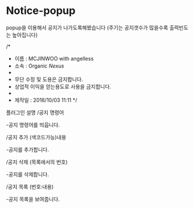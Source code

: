 # Notice-popup
popup을 이용해서 공지가 나가도록해봤습니다 (주기는 공지갯수가 많을수록 출력빈도는 높아집니다)

/*
 * 이름 : MCJINWOO with angelless
 * 소속 : Organic *Nexus*
 * 
 * 무단 수정 및 도용은 금지합니다.
 * 상업적 이익을 얻는용도로 사용을 금지합니다.
 * 
 * 제작일 : 2016/10/03 11:11
 */
 
 플러그인 설명
 /공지 명령어
 
 -공지 명령어를 띄웁니다.
 
 /공지 추가 (색코드가능)내용
 
 -공지를 추가합니다.
 
 /공지 삭제 (목록에서의 번호)
 
 -공지를 삭제합니다.
 
 /공지 목록 (번호:내용)
 
 -공지 목록을 보여줍니다.
